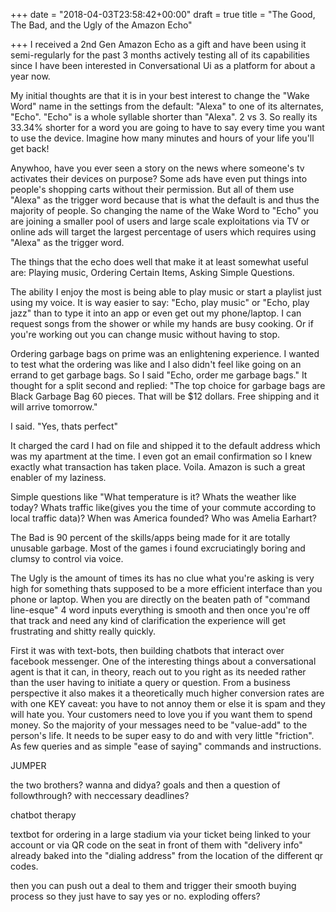 +++
date = "2018-04-03T23:58:42+00:00"
draft = true
title = "The Good, The Bad, and the Ugly of the Amazon Echo"

+++
I received a 2nd Gen Amazon Echo as a gift and have been using it semi-regularly for the past 3 months actively testing all of its capabilities since I have been interested in Conversational Ui as a platform for about a year now. 

My initial thoughts are that it is in your best interest to change the "Wake Word" name in the settings from the default: "Alexa" to one of its alternates, "Echo". "Echo" is a whole syllable shorter than "Alexa". 2 vs 3. So really its 33.34% shorter for a word you are going to have to say every time you want to use the device. Imagine how many minutes and hours of your life you'll get back!

Anywhoo, have you ever seen a story on the news where someone's tv activates their devices on purpose? Some ads have even put things into people's shopping carts without their permission. But all of them use "Alexa" as the trigger word because that is what the default is and thus the majority of people. So changing the name of the Wake Word to "Echo" you are joining a smaller pool of users and large scale exploitations via TV or online ads will target the largest percentage of users which requires using "Alexa" as the trigger word.

The things that the echo does well that make it at least somewhat useful are: Playing music, Ordering Certain Items, Asking Simple Questions.

The ability I enjoy the most is being able to play music or start a playlist just using my voice. It is way easier to say: "Echo, play music" or "Echo, play jazz" than to type it into an app or even get out my phone/laptop. I can request songs from the shower or while my hands are busy cooking. Or if you're working out you can change music without having to stop.

Ordering garbage bags on prime was an enlightening experience. I wanted to test what the ordering was like and I also didn't feel like going on an errand to get garbage bags. So I said "Echo, order me garbage bags." It thought for a split second and replied: "The top choice for garbage bags are Black Garbage Bag 60 pieces. That will be $12 dollars. Free shipping and it will arrive tomorrow."

I said. "Yes, thats perfect"

It charged the card I had on file and shipped it to the default address which was my apartment at the time. I even got an email confirmation so I knew exactly what transaction has taken place. Voila. Amazon is such a great enabler of my laziness.

Simple questions like "What temperature is it? Whats the weather like today? Whats traffic like(gives you the time of your commute according to local traffic data)? When was America founded? Who was Amelia Earhart?

The Bad is 90 percent of the skills/apps being made for it are totally unusable garbage. Most of the games i found excruciatingly boring and clumsy to control via voice. 

The Ugly is the amount of times its has no clue what you're asking is very high for something thats supposed to be a more efficient interface than you phone or laptop. When you are directly on the beaten path of "command line-esque" 4 word inputs everything is smooth and then once you're off that track and need any kind of clarification the experience will get frustrating and shitty really quickly.

First it was with text-bots, then building chatbots that interact over facebook messenger. One of the interesting things about a conversational agent is that it can, in theory, reach out to you right as its needed rather than the user having to initiate a query or question. From a business perspective it also makes it a theoretically much higher conversion rates are with one KEY caveat: you have to not annoy them or else it is spam and they will hate you. Your customers need to love you if you want them to spend money. So the majority of your messages need to be "value-add" to the person's life. It needs to be super easy to do and with very little "friction". As few queries and as simple "ease of saying" commands and instructions.

JUMPER

the two brothers? wanna and didya? goals and then a question of followthrough? with neccessary deadlines?

chatbot therapy

textbot for ordering in a large stadium via your ticket being linked to your account or via QR code on the seat in front of them with "delivery info" already baked into the "dialing address" from the location of the different qr codes.

then you can push out a deal to them and trigger their smooth buying process so they just have to say yes or no. exploding offers?